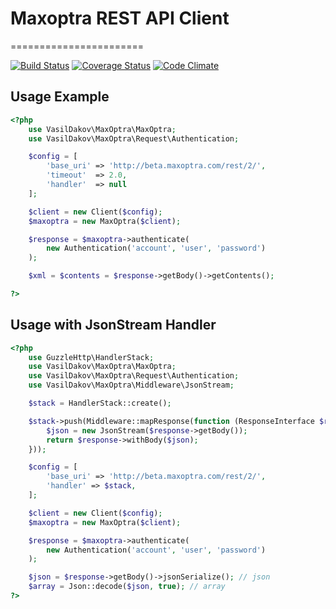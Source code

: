 # Maxoptra REST API Client
=======================


[![Build Status](https://travis-ci.org/vasildakov/maxoptra.svg?branch=master)](https://travis-ci.org/vasildakov/maxoptra)
[![Coverage Status](https://coveralls.io/repos/github/vasildakov/maxoptra/badge.svg?branch=develop)](https://coveralls.io/github/vasildakov/maxoptra?branch=develop)
[![Code Climate](https://codeclimate.com/github/vasildakov/maxoptra/badges/gpa.svg)](https://codeclimate.com/github/vasildakov/maxoptra)


Usage Example
-------------

```php
<?php
    use VasilDakov\MaxOptra\MaxOptra;
    use VasilDakov\MaxOptra\Request\Authentication;

    $config = [
        'base_uri' => 'http://beta.maxoptra.com/rest/2/',
        'timeout'  => 2.0,
        'handler'  => null
    ];

    $client = new Client($config);
    $maxoptra = new MaxOptra($client);

    $response = $maxoptra->authenticate(
        new Authentication('account', 'user', 'password')
    );

    $xml = $contents = $response->getBody()->getContents();

?>
```

Usage with JsonStream Handler
-------------

```php
<?php
    use GuzzleHttp\HandlerStack;
    use VasilDakov\MaxOptra\MaxOptra;
    use VasilDakov\MaxOptra\Request\Authentication;
    use VasilDakov\MaxOptra\Middleware\JsonStream;

    $stack = HandlerStack::create();

    $stack->push(Middleware::mapResponse(function (ResponseInterface $response) {
        $json = new JsonStream($response->getBody());
        return $response->withBody($json);
    }));

    $config = [
        'base_uri' => 'http://beta.maxoptra.com/rest/2/',
        'handler' => $stack,
    ];

    $client = new Client($config);
    $maxoptra = new MaxOptra($client);

    $response = $maxoptra->authenticate(
        new Authentication('account', 'user', 'password')
    );

    $json = $response->getBody()->jsonSerialize(); // json
    $array = Json::decode($json, true); // array
?>
```